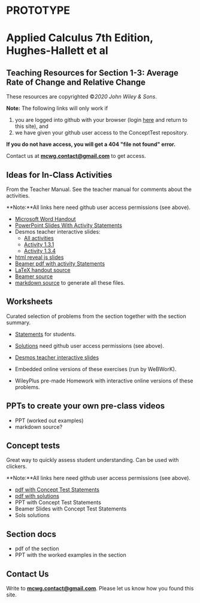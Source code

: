 # PROTOTYPE
# Applied Calculus 7th Edition, Hughes-Hallett et al

## Teaching Resources for Section 1-3: Average Rate of Change and Relative Change


These resources are copyrighted ©*2020 John Wiley & Sons*.

**Note:** The following links will only work if 
1. you are logged into github with your browser (login [here](https://github.com/login) and return to this site), and 
2. we have given your github user access to the ConceptTest repository.  

**If you do not have access, you will get a 404 "file not found" error.**  

Contact us  at **mcwg.contact@gmail.com** to get access. 



## Ideas for In-Class Activities

From the Teacher Manual. See the teacher manual for comments about the activities.

**Note:**All links here need github user access permissions (see above).
*  [Microsoft Word Handout](https://github.com/mcwg/DATA/blob/master/AppliedResources7e/test3/handoutWord.docx)
*  [PowerPoint Slides With Activity Statements](https://github.com/mcwg/DATA/blob/master/AppliedResources7e/test3/slides.pptx)
*  Desmos teacher interactive slides:
   -  [All activities](https://teacher.desmos.com/activitybuilder/custom/62753b98ed05bc43a297e4f7)
   -  [Activity 1.3.1](https://teacher.desmos.com/activitybuilder/custom/627441d6d8f95777232da545)
   -  [Activity 1.3.4](https://teacher.desmos.com/activitybuilder/custom/627001130a4e435393bfdd0b)
*  [html reveal js slides](slides.html)
*  [Beamer pdf  with activity Statements](https://github.com/mcwg/DATA/blob/master/AppliedResources7e/test3/slidesBeamer.pdf)
*  [LaTeX handout source](https://github.com/mcwg/DATA/blob/master/AppliedResources7e/test3/LaTeXHandout.zip)
*  [Beamer source](https://github.com/mcwg/DATA/blob/master/AppliedResources7e/test3/beamerSlides.zip)
*  [markdown source](https://github.com/mcwg/DATA/blob/master/AppliedResources7e/test3/test3.md) to generate all these files.


## Worksheets

Curated selection of problems from the section together with the section summary.
*  [Statements](bsec1-3act.pdf) for students.
*  [Solutions](https://github.com/mcwg/DATA/blob/master/AppliedResources7e/test3/bsec1-3actsols.pdf) need github user access permissions (see above).
*  [Desmos teacher interactive slides](https://teacher.desmos.com/activitybuilder/custom/6275400d6a2241368467fdf7)

*  Embedded online versions of these exercises (run by WeBWorK).

*  WileyPlus pre-made Homework with interactive online versions of these problems.

   

## PPTs to create your own pre-class videos

*  PPT (worked out examples)
*  markdown source? 


## Concept tests

Great way to quickly assess student understanding. Can be used with clickers.

**Note:**All links here need github user access permissions (see above).
*  [pdf with Concept Test Statements](https://github.com/mcwg/DATA/blob/master/AppliedConceptTests7e/1-3-ConceptTests-Applied7e-HughesHallet.pdf)
*  [pdf with solutions](https://github.com/mcwg/DATA/blob/master/AppliedConceptTests7e/1-3-ConceptTests-Applied7e-HughesHallet-sols.pdf)
*  PPT with Concept Test Statements
*  Beamer Slides with Concept Test Statements   
*  Sols solutions

## Section docs
*  pdf of the section
*  PPT with the worked examples in the section


## Contact Us
Write to **mcwg.contact@gmail.com**. Please let us know how you found this site.

